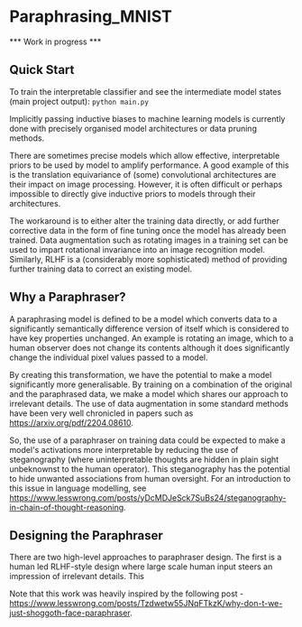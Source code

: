 # Paraphrasing_MNIST
*** Work in progress ***

## Quick Start

To train the interpretable classifier and see the intermediate model states (main project output):
`
python main.py
`

Implicitly passing inductive biases to machine learning models is currently done with precisely organised model architectures or data pruning methods.

There are sometimes precise models which allow effective, interpretable priors to be used by model to amplify performance. A good example of this is the translation equivariance of (some) convolutional architectures are their impact on image processing. However, it is often difficult or perhaps impossible to directly give inductive priors to models through their architectures.

The workaround is to either alter the training data directly, or add further corrective data in the form of fine tuning once the model has already been trained. Data augmentation such as rotating images in a training set can be used to impart rotational invariance into an image recognition model. Similarly, RLHF is a (considerably more sophisticated) method of providing further training data to correct an existing model.

## Why a Paraphraser?

A paraphrasing model is defined to be a model which converts data to a significantly semantically difference version of itself which is considered to have key properties unchanged. An example is rotating an image, which to a human observer does not change its contents although it does significantly change the individual pixel values passed to a model. 

By creating this transformation, we have the potential to make a model significantly more generalisable. By training on a combination of the original and the paraphrased data, we make a model which shares our approach to irrelevant details. The use of data augmentation in some standard methods have been very well chronicled in papers such as https://arxiv.org/pdf/2204.08610.

So, the use of a paraphraser on training data could be expected to make a model's activations more interpretable by reducing the use of steganography (where uninterpretable thoughts are hidden in plain sight unbeknownst to the human operator). This steganography has the potential to hide unwanted associations from human oversight. For an introduction to this issue in language modelling, see https://www.lesswrong.com/posts/yDcMDJeSck7SuBs24/steganography-in-chain-of-thought-reasoning.

## Designing the Paraphraser

There are two high-level approaches to paraphraser design. The first is a human led RLHF-style design where large scale human input steers an impression of irrelevant details. This 

Note that this work was heavily inspired by the following post - https://www.lesswrong.com/posts/Tzdwetw55JNqFTkzK/why-don-t-we-just-shoggoth-face-paraphraser.
